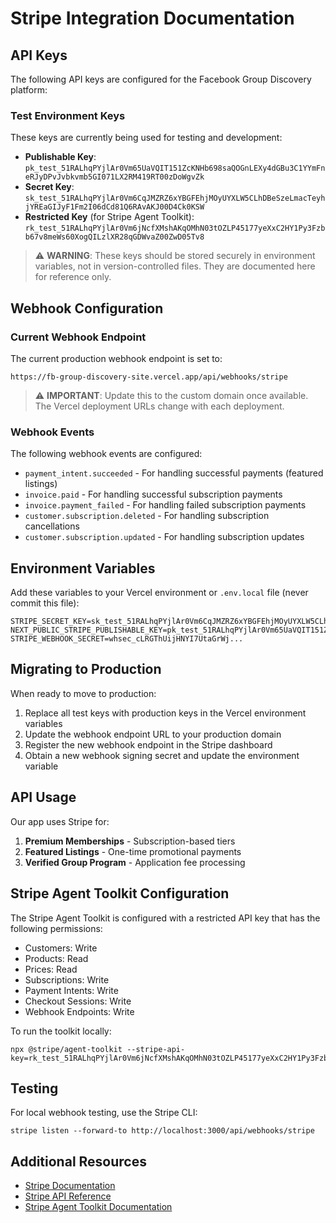 # Stripe Integration Documentation

## API Keys

The following API keys are configured for the Facebook Group Discovery platform:

### Test Environment Keys

These keys are currently being used for testing and development:

- **Publishable Key**: `pk_test_51RALhqPYjlAr0Vm65UaVQIT151ZcKNHb698saQOGnLEXy4dGBu3C1YYmFneRJyDPvJvbkvmb5GI071LX2RM419RT00zDoWgvZk`
- **Secret Key**: `sk_test_51RALhqPYjlAr0Vm6CqJMZRZ6xYBGFEhjMOyUYXLW5CLhDBeSzeLmacTeyhjYREaGIJyF1Fm2I06dCd81Q6RAvAKJ00D4Ck0KSW`
- **Restricted Key** (for Stripe Agent Toolkit): `rk_test_51RALhqPYjlAr0Vm6jNcfXMshAKqOMhN03tOZLP45177yeXxC2HY1Py3Fzbb67v8meWs60XogQILzlXR28qGDWvaZ00ZwD05Tv8`

> ⚠️ **WARNING**: These keys should be stored securely in environment variables, not in version-controlled files. They are documented here for reference only.

## Webhook Configuration

### Current Webhook Endpoint

The current production webhook endpoint is set to:

```
https://fb-group-discovery-site.vercel.app/api/webhooks/stripe
```

> ⚠️ **IMPORTANT**: Update this to the custom domain once available. The Vercel deployment URLs change with each deployment.

### Webhook Events

The following webhook events are configured:

- `payment_intent.succeeded` - For handling successful payments (featured listings)
- `invoice.paid` - For handling successful subscription payments
- `invoice.payment_failed` - For handling failed subscription payments
- `customer.subscription.deleted` - For handling subscription cancellations
- `customer.subscription.updated` - For handling subscription updates

## Environment Variables

Add these variables to your Vercel environment or `.env.local` file (never commit this file):

```
STRIPE_SECRET_KEY=sk_test_51RALhqPYjlAr0Vm6CqJMZRZ6xYBGFEhjMOyUYXLW5CLhDBeSzeLmacTeyhjYREaGIJyF1Fm2I06dCd81Q6RAvAKJ00D4Ck0KSW
NEXT_PUBLIC_STRIPE_PUBLISHABLE_KEY=pk_test_51RALhqPYjlAr0Vm65UaVQIT151ZcKNHb698saQOGnLEXy4dGBu3C1YYmFneRJyDPvJvbkvmb5GI071LX2RM419RT00zDoWgvZk
STRIPE_WEBHOOK_SECRET=whsec_cLRGThUijHNYI7UtaGrWj...
```

## Migrating to Production

When ready to move to production:

1. Replace all test keys with production keys in the Vercel environment variables
2. Update the webhook endpoint URL to your production domain
3. Register the new webhook endpoint in the Stripe dashboard
4. Obtain a new webhook signing secret and update the environment variable

## API Usage

Our app uses Stripe for:

1. **Premium Memberships** - Subscription-based tiers
2. **Featured Listings** - One-time promotional payments
3. **Verified Group Program** - Application fee processing

## Stripe Agent Toolkit Configuration

The Stripe Agent Toolkit is configured with a restricted API key that has the following permissions:

- Customers: Write
- Products: Read
- Prices: Read
- Subscriptions: Write
- Payment Intents: Write
- Checkout Sessions: Write
- Webhook Endpoints: Write

To run the toolkit locally:

```
npx @stripe/agent-toolkit --stripe-api-key=rk_test_51RALhqPYjlAr0Vm6jNcfXMshAKqOMhN03tOZLP45177yeXxC2HY1Py3Fzbb67v8meWs60XogQILzlXR28qGDWvaZ00ZwD05Tv8
```

## Testing

For local webhook testing, use the Stripe CLI:

```
stripe listen --forward-to http://localhost:3000/api/webhooks/stripe
```

## Additional Resources

- [Stripe Documentation](https://stripe.com/docs)
- [Stripe API Reference](https://stripe.com/docs/api)
- [Stripe Agent Toolkit Documentation](https://github.com/stripe/stripe-agent-toolkit) 